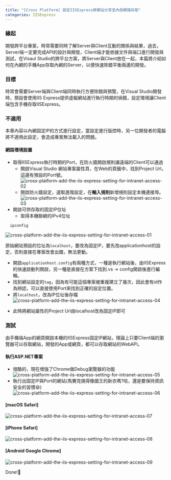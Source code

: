 ```yaml
---
title: "[Cross Platform] 設定IISExpress將網站分享至內部網路存取"
categories: IISExpress
---
```


### 緣起
開發跨平台專案，時常需要同時了解Server與Client互動的關係與結果，過去，Server端一定要完成API的設計與開發，Client端才能依據文件與端口進行開發與測試，在Visaul Studio的跨平台方案，將Server與Client放在一起，本篇將介紹如何在內網的手機App存取內網的Server，以便快速除錯平衡兩邊的開發。

### 目標
時常會需要Server端與Client端同時執行方便除錯與預覽，在Visual Studio開發時，預設會使用IIS Express提供虛擬網站進行執行時期的偵錯，設定環境讓Client端包含手機存取IISExpress。

### 不適用
本章內容以內網固定IP的方式進行設定，當設定進行版控時，另一位開發者的電腦將不適用此設定，會造成專案無法載入的問題。

#### 網路環境設置
* 取得IISExpress執行時期的Port，在防火牆開啟規則讓遠端的Client可以通過
  - 開啟Visual Studio 網站專案屬性頁，在Web的頁籤中，找到Project Url，這邊有預設的Port號。
   ![cross-platform-add-the-iis-express-setting-for-intranet-access-02](/images/2018/05/cross-platform-add-the-iis-express-setting-for-intranet-access-02.png)
  - 開啟防火牆設定，選取進階設定，在**輸入規則**新增規則設定本機連接埠。
    ![cross-platform-add-the-iis-express-setting-for-intranet-access-03](/images/2018/05/cross-platform-add-the-iis-express-setting-for-intranet-access-03.png)
* 開啟可供存取的固定IP位址
  - 取得本機聯網的IPv4位址
```bash
  ipconfig
```
![cross-platform-add-the-iis-express-setting-for-intranet-access-01](/images/2018/05/cross-platform-add-the-iis-express-setting-for-intranet-access-01.png)

  原始網站預設的位址為```localhost```，要改為固定IP，要先改applicationhost的設定，否則直接在專案改會出錯，無法更動。
  - 開啟```applicationhost.config```有兩種方式，一種是執行網站後，由IISExpress的快速啟動列開啟，另一種是直接在方案下找到.vs -> config開啟後進行編輯。
  - 找到網站設定的```tag```，因為有可能這個專案被重複建立了幾次，因此會有id作為辨認，可以直接使用Port來找到正確的設定位置。
  - 將```localhost```，改為IP位址後存檔
    ![cross-platform-add-the-iis-express-setting-for-intranet-access-04](/images/2018/05/cross-platform-add-the-iis-express-setting-for-intranet-access-04.png)
* 此時將網站屬性的Project Url由localhost改為固定IP即可

### 測試
由手機端App的網頁開啟本機的IISExpress固定IP網站，理論上只要Client端的瀏覽器可以存取網站，開發的App或網頁，都可以存取網站的WebAPI。
#### 執行ASP.NET專案
* 很酷的，現在增強了Chrome做Debug瀏覽器的功能
![cross-platform-add-the-iis-express-setting-for-intranet-access-05](/images/2018/05/cross-platform-add-the-iis-express-setting-for-intranet-access-05.png)
* 執行出固定IP與Port的網站(馬賽克搞得像國王的新衣嗎?哈，還是要保持資訊安全的習慣😄)
  ![cross-platform-add-the-iis-express-setting-for-intranet-access-06](/images/2018/05/cross-platform-add-the-iis-express-setting-for-intranet-access-06.png)
#### [macOS Safari]
![cross-platform-add-the-iis-express-setting-for-intranet-access-07](/images/2018/05/cross-platform-add-the-iis-express-setting-for-intranet-access-07.png)
#### [iPhone Safari]
![cross-platform-add-the-iis-express-setting-for-intranet-access-08](/images/2018/05/cross-platform-add-the-iis-express-setting-for-intranet-access-08.png)
#### [Android Google Chrome]
![cross-platform-add-the-iis-express-setting-for-intranet-access-09](/images/2018/05/cross-platform-add-the-iis-express-setting-for-intranet-access-09.png)

Done!:metal:
